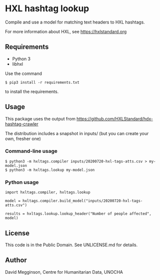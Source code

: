 HXL hashtag lookup
==================

Compile and use a model for matching text headers to HXL hashtags.

For more information about HXL, see https://hxlstandard.org

## Requirements

- Python 3
- libhxl

Use the command

    $ pip3 install -r requirements.txt
    
to install the requirements.

## Usage

This package uses the output from https://github.com/HXLStandard/hdx-hashtag-crawler

The distribution includes a snapshot in inputs/ (but you can create your own, fresher one)

### Command-line usage

    $ python3 -m hxltags.compiler inputs/20200720-hxl-tags-atts.csv > my-model.json
    $ python3 -m hxltags.lookup my-model.json
    
### Python usage

    import hxltags.compiler, hxltags.lookup
    
    model = hxltags.compiler.build_model("inputs/20200720-hxl-tags-atts.csv")
    
    results = hxltags.lookup.lookup_header("Number of people affected", model)

## License

This code is in the Public Domain. See UNLICENSE.md for details.

## Author

David Megginson, Centre for Humanitarian Data, UNOCHA
